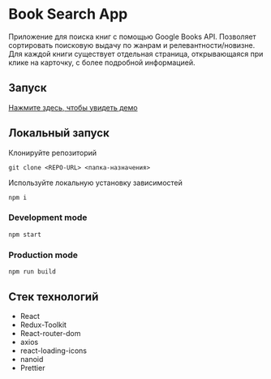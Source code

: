 # Book Search App

Приложение для поиска книг с помощью Google Books API. Позволяет сортировать поисковую выдачу по жанрам и релевантности/новизне. Для каждой книги существует отдельная страница, открывающаяся при клике на карточку, с более подробной информацией.

## Запуск

[Нажмите здесь, чтобы увидеть демо](https://dsadovnikov.github.io/book-search/)

## Локальный запуск

Клонируйте репозиторий

```
git clone <REPO-URL> <папка-назначения>
```

Используйте локальную установку зависимостей

```
npm i
```

### Development mode

```
npm start
```

### Production mode

```
npm run build
```

## Стек технологий

- React
- Redux-Toolkit
- React-router-dom
- axios
- react-loading-icons
- nanoid
- Prettier
